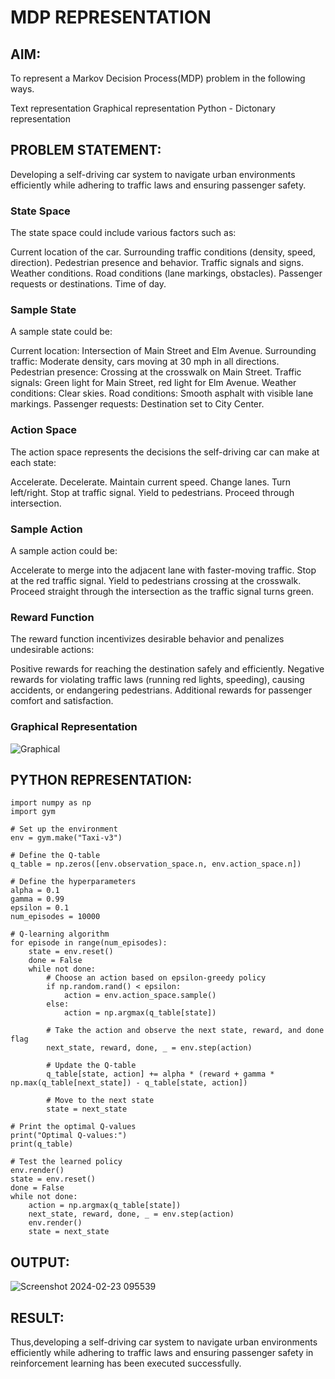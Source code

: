 # MDP REPRESENTATION

## AIM:
To represent a Markov Decision Process(MDP) problem in the following ways.

Text representation
Graphical representation
Python - Dictonary representation

## PROBLEM STATEMENT:
Developing a self-driving car system to navigate urban environments efficiently while adhering to traffic laws and ensuring passenger safety.

### State Space
The state space could include various factors such as:

Current location of the car.
Surrounding traffic conditions (density, speed, direction).
Pedestrian presence and behavior.
Traffic signals and signs.
Weather conditions.
Road conditions (lane markings, obstacles).
Passenger requests or destinations.
Time of day.

### Sample State
A sample state could be:

Current location: Intersection of Main Street and Elm Avenue.
Surrounding traffic: Moderate density, cars moving at 30 mph in all directions.
Pedestrian presence: Crossing at the crosswalk on Main Street.
Traffic signals: Green light for Main Street, red light for Elm Avenue.
Weather conditions: Clear skies.
Road conditions: Smooth asphalt with visible lane markings.
Passenger requests: Destination set to City Center.

### Action Space
The action space represents the decisions the self-driving car can make at each state:

Accelerate.
Decelerate.
Maintain current speed.
Change lanes.
Turn left/right.
Stop at traffic signal.
Yield to pedestrians.
Proceed through intersection.

### Sample Action
A sample action could be:

Accelerate to merge into the adjacent lane with faster-moving traffic.
Stop at the red traffic signal.
Yield to pedestrians crossing at the crosswalk.
Proceed straight through the intersection as the traffic signal turns green.

### Reward Function
The reward function incentivizes desirable behavior and penalizes undesirable actions:

Positive rewards for reaching the destination safely and efficiently.
Negative rewards for violating traffic laws (running red lights, speeding), causing accidents, or endangering pedestrians.
Additional rewards for passenger comfort and satisfaction.

### Graphical Representation

![Graphical ](https://github.com/SivaChandranR07/mdp-representation/assets/113497395/714e4b22-397d-4a7d-a22e-4fa418b8fcc8)

## PYTHON REPRESENTATION:
```
import numpy as np
import gym

# Set up the environment
env = gym.make("Taxi-v3")

# Define the Q-table
q_table = np.zeros([env.observation_space.n, env.action_space.n])

# Define the hyperparameters
alpha = 0.1
gamma = 0.99
epsilon = 0.1
num_episodes = 10000

# Q-learning algorithm
for episode in range(num_episodes):
    state = env.reset()
    done = False
    while not done:
        # Choose an action based on epsilon-greedy policy
        if np.random.rand() < epsilon:
            action = env.action_space.sample()
        else:
            action = np.argmax(q_table[state])

        # Take the action and observe the next state, reward, and done flag
        next_state, reward, done, _ = env.step(action)

        # Update the Q-table
        q_table[state, action] += alpha * (reward + gamma * np.max(q_table[next_state]) - q_table[state, action])

        # Move to the next state
        state = next_state

# Print the optimal Q-values
print("Optimal Q-values:")
print(q_table)

# Test the learned policy
env.render()
state = env.reset()
done = False
while not done:
    action = np.argmax(q_table[state])
    next_state, reward, done, _ = env.step(action)
    env.render()
    state = next_state
```
## OUTPUT:

![Screenshot 2024-02-23 095539](https://github.com/SivaChandranR07/mdp-representation/assets/113497395/f88ad48e-55a9-4d42-b203-639826c47ddf)

## RESULT:

Thus,developing a self-driving car system to navigate urban environments efficiently while adhering to traffic laws and ensuring passenger safety in reinforcement learning has been executed successfully.
